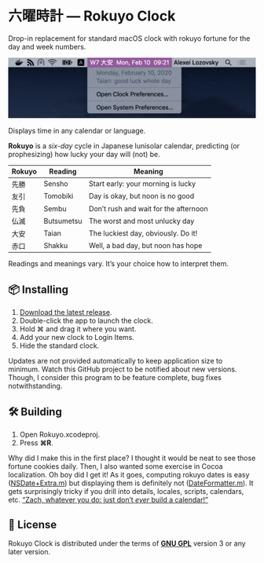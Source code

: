 #  六曜時計 — Rokuyo Clock

Drop-in replacement for standard macOS clock with rokuyo fortune for the day and week numbers.

<img alt="rokuyo clock screenshot" src="Rokuyo/Resources/screenshot.png" width=576>

Displays time in any calendar or language.

**Rokuyo** is a _six-day_ cycle in Japanese lunisolar calendar, predicting (or prophesizing) how lucky your day will (not) be.

| Rokuyo | Reading    | Meaning                                    |
| ------ | ---------- | ------------------------------------------ |
|  先勝  | Sensho     | Start early: your morning is lucky         |
|  友引  | Tomobiki   | Day is okay, but noon is no good           |
|  先負  | Sembu      | Don’t rush and wait for the afternoon      |
|  仏滅  | Butsumetsu | The worst and most unlucky day             |
|  大安  | Taian      | The luckiest day, obviously. Do it!        |
|  赤口  | Shakku     | Well, a bad day, but noon has hope         |

Readings and meanings vary.
It’s your choice how to interpret them.

## 📦 Installing

1. [Download the latest release](https://example.com). <!-- TODO: actual URL -->
2. Double-click the app to launch the clock.
3. Hold ⌘ and drag it where you want.
4. Add your new clock to Login Items.
5. Hide the standard clock.

Updates are not provided automatically to keep application size to minimum.
Watch this GitHub project to be notified about new versions.
Though, I consider this program to be feature complete, bug fixes notwithstanding.

## 🛠 Building

1. Open Rokuyo.xcodeproj.
2. Press **⌘R**.

Why did I make this in the first place?
I thought it would be neat to see those fortune cookies daily.
Then, I also wanted some exercise in Cocoa localization.
Oh boy did I get it!
As it goes, computing rokuyo dates is easy ([NSDate+Extra.m](Rokuyo/Sources/NSDate+Extra.m))
but displaying them is definitely not ([DateFormatter.m](Rokuyo/Sources/DateFormatter.m)).
It gets surprisingly tricky if you drill into details, locales, scripts, calendars, etc.
[“Zach, whatever you do: just don’t _ever_ build a calendar!”](https://zachholman.com/talk/utc-is-enough-for-everyone-right)

## 📄 License

Rokuyo Clock is distributed under the terms of [**GNU GPL**](LICENSE) version 3 or any later version.
